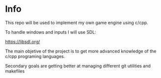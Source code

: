 # Info

This repo will be used to implement my own game engine using c/cpp.

To handle windows and inputs I will use SDL:

https://libsdl.org/

The main objetive of the project is to get more advanced knowledge of the c/cpp programing languages.

Secondary goals are getting better at managing different git utilities and makefiles
